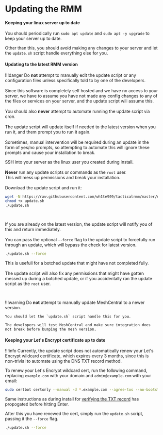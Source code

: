 # Updating the RMM

#### Keeping your linux server up to date

You should periodically run `sudo apt update` and `sudo apt -y upgrade` to keep your server up to date.

Other than this, you should avoid making any changes to your server and let the `update.sh` script handle everything else for you.
#### Updating to the latest RMM version

!!!danger
    Do __not__ attempt to manually edit the update script or any configuration files unless specifically told to by one of the developers.<br/><br/>
    Since this software is completely self hosted and we have no access to your server, we have to assume you have not made any config changes to any of the files or services on your server, and the update script will assume this.<br/><br/>
    You should also **never** attempt to automate running the update script via cron.<br/><br/>
    The update script will update itself if needed to the latest version when you run it, and them prompt you to run it again.<br/><br/>
    Sometimes, manual intervention will be required during an update in the form of yes/no prompts, so attempting to automate this will ignore these prompts and cause your installation to break.

SSH into your server as the linux user you created during install.<br/><br/>
__Never__ run any update scripts or commands as the `root` user.<br/>This will mess up permissions and break your installation.<br/><br/>
Download the update script and run it:<br/>
```bash
wget -N https://raw.githubusercontent.com/wh1te909/tacticalrmm/master/update.sh
chmod +x update.sh
./update.sh
```

<br/>

If you are already on the latest version, the update script will notify you of this and return immediately.<br/><br/>
You can pass the optional `--force` flag to the update script to forcefully run through an update, which will bypass the check for latest version.<br/>
```bash
./update.sh --force
```
This is usefull for a botched update that might have not completed fully.<br/><br/>
The update script will also fix any permissions that might have gotten messed up during a botched update, or if you accidentally ran the update script as the `root` user.

<br/>


!!!warning
    Do __not__ attempt to manually update MeshCentral to a newer version.
    
    You should let the `update.sh` script handle this for you. 
    
    The developers will test MeshCentral and make sure integration does not break before bumping the mesh version.

#### Keeping your Let's Encrypt certificate up to date

!!!info
    Currently, the update script does not automatically renew your Let's Encrypt wildcard certificate, which expires every 3 months, since this is non-trivial to automate using the DNS TXT record method.

To renew your Let's Encrypt wildcard cert, run the following command, replacing `example.com` with your domain and `admin@example.com` with your email:

```bash
sudo certbot certonly --manual -d *.example.com --agree-tos --no-bootstrap --manual-public-ip-logging-ok --preferred-challenges dns -m admin@example.com --no-eff-email
```

Same instructions as during install for [verifying the TXT record](install_server.md#deploy-the-txt-record-in-your-dns-manager) has propogated before hitting Enter.

After this you have renewed the cert, simply run the `update.sh` script, passing it the `--force` flag.

```bash
./update.sh --force
```
